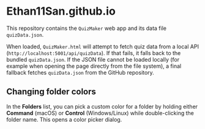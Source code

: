 # Ethan11San.github.io
This repository contains the `QuizMaker` web app and its data file `quizData.json`.

When loaded, `QuizMaker.html` will attempt to fetch quiz data from a local API
(`http://localhost:5001/api/quizData`). If that fails, it falls back to the
bundled `quizData.json`. If the JSON file cannot be loaded locally (for example
when opening the page directly from the file system), a final fallback fetches
`quizData.json` from the GitHub repository.

## Changing folder colors

In the **Folders** list, you can pick a custom color for a folder by holding
either **Command** (macOS) or **Control** (Windows/Linux) while double-clicking
the folder name. This opens a color picker dialog.
